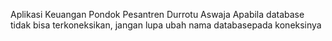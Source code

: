 Aplikasi Keuangan Pondok Pesantren Durrotu Aswaja
Apabila database tidak bisa terkoneksikan, jangan lupa ubah nama databasepada koneksinya
